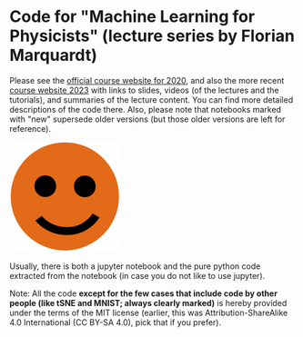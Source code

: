 # Code for "Machine Learning for Physicists" (lecture series by Florian Marquardt)

Please see the [official course website for 2020](https://pad.gwdg.de/s/HJtiTE__U), and also the more recent [course website 2023](https://pad.gwdg.de/s/Machine_Learning_For_Physicists_2023) with links to slides, videos (of the lectures and the tutorials), and summaries of the lecture content. You can find more detailed descriptions of the code there. Also, please note that notebooks marked with "new" supersede older versions (but those older versions are left for reference).

<img src="Smiley.png">

Usually, there is both a jupyter notebook and the pure python code extracted from the notebook (in case you do not like to use jupyter).

Note: All the code **except for the few cases that include code by other people (like tSNE and MNIST; always clearly marked)** is hereby provided under the terms of the MIT license (earlier, this was Attribution-ShareAlike 4.0 International (CC BY-SA 4.0), pick that if you prefer).
